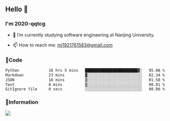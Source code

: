 ## Hello 👋


### I'm 2020-qqtcg

- 🔭 I’m currently studying software engineering at Nanjing University. 
<!-- - 🌱 I’m currently learning MLsys and -->
<!-- - 👯 I’m looking to collaborate on ... -->
<!-- - 🤔 I’m looking for help with ... -->
<!-- - 💬 Ask me about ... -->
- 📫 How to reach me: mj1921761583@gmail.com
<!-- - 😄 Pronouns: ... -->
<!-- - ⚡ Fun fact: ... -->

### 🌱Code
<!--START_SECTION:waka-->

```txt
Python             16 hrs 5 mins   ███████████████████████▓░   95.08 %
Markdown           23 mins         ▓░░░░░░░░░░░░░░░░░░░░░░░░   02.34 %
JSON               16 mins         ▒░░░░░░░░░░░░░░░░░░░░░░░░   01.58 %
Text               8 mins          ▒░░░░░░░░░░░░░░░░░░░░░░░░   00.81 %
GitIgnore file     0 secs          ░░░░░░░░░░░░░░░░░░░░░░░░░   00.06 %
```

<!--END_SECTION:waka-->

### 💬Information
![](https://github-readme-stats.vercel.app/api?username=2020-qqtcg&theme=buefy&hide_border=false)


<!-- <div align="center"> <img src="https://github-readme-activity-graph.vercel.app/graph?username=2020-qqtcg&theme=minimal" /> </div> -->


